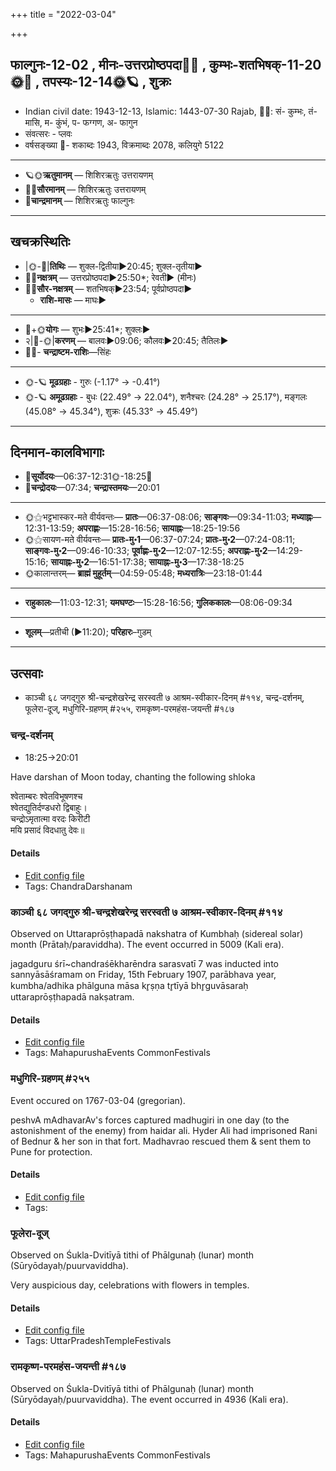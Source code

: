 +++
title = "2022-03-04"

+++
## फाल्गुनः-12-02  ,  मीनः-उत्तरप्रोष्ठपदा🌛🌌  ,  कुम्भः-शतभिषक्-11-20🌞🌌  ,  तपस्यः-12-14🌞🪐  ,  शुक्रः
- Indian civil date: 1943-12-13, Islamic: 1443-07-30 Rajab, 🌌🌞: सं- कुम्भः, तं- मासि, म- कुंभं, प- फग्गण, अ- फागुन
- संवत्सरः - प्लवः
- वर्षसङ्ख्या 🌛- शकाब्दः 1943, विक्रमाब्दः 2078, कलियुगे 5122
___________________
- 🪐🌞**ऋतुमानम्** — शिशिरऋतुः उत्तरायणम्
- 🌌🌞**सौरमानम्** — शिशिरऋतुः उत्तरायणम्
- 🌛**चान्द्रमानम्** — शिशिरऋतुः फाल्गुनः
___________________


## खचक्रस्थितिः
- |🌞-🌛|**तिथिः** — शुक्ल-द्वितीया►20:45; शुक्ल-तृतीया►  
- 🌌🌛**नक्षत्रम्** — उत्तरप्रोष्ठपदा►25:50*; रेवती► (मीनः)  
- 🌌🌞**सौर-नक्षत्रम्** — शतभिषक्►23:54; पूर्वप्रोष्ठपदा►  
  - **राशि-मासः** — माघः► 
___________________
- 🌛+🌞**योगः** — शुभः►25:41*; शुक्लः►  
- २|🌛-🌞|**करणम्** — बालवः►09:06; कौलवः►20:45; तैतिलः►  
- 🌌🌛- **चन्द्राष्टम-राशिः**—सिंहः  
___________________
- 🌞-🪐 **मूढग्रहाः** - गुरुः (-1.17° → -0.41°)
- 🌞-🪐 **अमूढग्रहाः** - बुधः (22.49° → 22.04°), शनैश्चरः (24.28° → 25.17°), मङ्गलः (45.08° → 45.34°), शुक्रः (45.33° → 45.49°)
___________________


## दिनमान-कालविभागाः
- 🌅**सूर्योदयः**—06:37-12:31🌞️-18:25🌇  
- 🌛**चन्द्रोदयः**—07:34; **चन्द्रास्तमयः**—20:01  
___________________
- 🌞⚝भट्टभास्कर-मते वीर्यवन्तः— **प्रातः**—06:37-08:06; **साङ्गवः**—09:34-11:03; **मध्याह्नः**—12:31-13:59; **अपराह्णः**—15:28-16:56; **सायाह्नः**—18:25-19:56  
- 🌞⚝सायण-मते वीर्यवन्तः— **प्रातः-मु॰1**—06:37-07:24; **प्रातः-मु॰2**—07:24-08:11; **साङ्गवः-मु॰2**—09:46-10:33; **पूर्वाह्णः-मु॰2**—12:07-12:55; **अपराह्णः-मु॰2**—14:29-15:16; **सायाह्नः-मु॰2**—16:51-17:38; **सायाह्नः-मु॰3**—17:38-18:25  
- 🌞कालान्तरम्— **ब्राह्मं मुहूर्तम्**—04:59-05:48; **मध्यरात्रिः**—23:18-01:44  
___________________
- **राहुकालः**—11:03-12:31; **यमघण्टः**—15:28-16:56; **गुलिककालः**—08:06-09:34  
___________________
- **शूलम्**—प्रतीची (►11:20); **परिहारः**–गुडम्  
___________________

## उत्सवाः
- काञ्ची ६८ जगद्गुरु श्री-चन्द्रशेखरेन्द्र सरस्वती ७ आश्रम-स्वीकार-दिनम् #११४, चन्द्र-दर्शनम्, फूलेरा-दूज्, मधुगिरि-ग्रहणम् #२५५, रामकृष्ण-परमहंस-जयन्ती #१८७
### चन्द्र-दर्शनम्
- 18:25→20:01



Have darshan of Moon today, chanting the following shloka

श्वेताम्बरः श्वेतविभूषणश्च  
श्वेतद्युतिर्दण्डधरो द्विबाहुः।  
चन्द्रोऽमृतात्मा वरदः किरीटी  
मयि प्रसादं विदधातु देवः॥



#### Details
- [Edit config file](https://github.com/jyotisham/adyatithi/blob/master/devatA/graha/description_only/candra-darzanam.toml)
- Tags: ChandraDarshanam


### काञ्ची ६८ जगद्गुरु श्री-चन्द्रशेखरेन्द्र सरस्वती ७ आश्रम-स्वीकार-दिनम् #११४

Observed on Uttaraprōṣṭhapadā nakshatra of Kumbhaḥ (sidereal solar) month (Prātaḥ/paraviddha). The event occurred in 5009 (Kali era).  


jagadguru śrī~chandraśēkharēndra sarasvatī 7 was inducted into sannyāsāśramam on Friday, 15th February 1907, parābhava year, kumbha/adhika phālguna māsa kr̥ṣṇa tr̥tīyā bhr̥guvāsaraḥ uttaraprōṣṭhapadā nakṣatram.

#### Details
- [Edit config file](https://github.com/jyotisham/adyatithi/blob/master/mahApuruSha/kAnchI-maTha/sidereal_solar_month/nakshatra/11/26/kAJcI_68_jagadguru_zrI~candrazEkharEndra_sarasvatI_7_Azrama-svIkAra-dinam.toml)
- Tags: MahapurushaEvents CommonFestivals


### मधुगिरि-ग्रहणम् #२५५

Event occured on 1767-03-04 (gregorian). 

peshvA mAdhavarAv's forces captured madhugiri in one day (to the astonishment of the enemy) from haidar ali. Hyder Ali had imprisoned Rani of Bednur & her son in that fort. Madhavrao rescued them & sent them to Pune for protection.

#### Details
- [Edit config file](https://github.com/jyotisham/adyatithi/blob/master/mahApuruSha/xatra-later/gregorian/day/03/04/madhugiri-grahaNam.toml)
- Tags: 


### फूलेरा-दूज्

Observed on Śukla-Dvitīyā tithi of Phālgunaḥ (lunar) month (Sūryōdayaḥ/puurvaviddha). 

Very auspicious day, celebrations with flowers in temples.

#### Details
- [Edit config file](https://github.com/jyotisham/adyatithi/blob/master/temples/North/lunar_month/tithi/12/02/phUlErA~dUj.toml)
- Tags: UttarPradeshTempleFestivals


### रामकृष्ण-परमहंस-जयन्ती #१८७

Observed on Śukla-Dvitīyā tithi of Phālgunaḥ (lunar) month (Sūryōdayaḥ/puurvaviddha). The event occurred in 4936 (Kali era).  




#### Details
- [Edit config file](https://github.com/jyotisham/adyatithi/blob/master/mahApuruSha/smArta-misc/lunar_month/tithi/12/02/rAmakRSNa-paramahaMsa~jayantI.toml)
- Tags: MahapurushaEvents CommonFestivals


